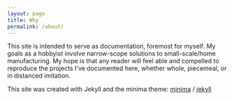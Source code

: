 ```yaml
---
layout: page
title: Why
permalink: /about/
---
```


This site is intended to serve as documentation, foremost for myself. My goals as a hobbyist involve narrow-scope solutions to small-scale/home manufacturing. My hope is that any reader will feel able and compelled to reproduce the projects I've documented here, whether whole, piecemeal, or in distanced imitation.

This site was created with Jekyll and the minima theme:
[minima](https://github.com/jekyll/minima) /
[jekyll](https://github.com/jekyll/jekyll)